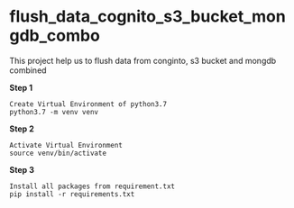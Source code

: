 # flush_data_cognito_s3_bucket_mongdb_combo
This project help us to flush data from conginto, s3 bucket and mongdb combined

**Step 1**
```
Create Virtual Environment of python3.7
python3.7 -m venv venv
```
**Step 2**
```
Activate Virtual Environment
source venv/bin/activate
```
**Step 3**
```
Install all packages from requirement.txt
pip install -r requirements.txt
```
